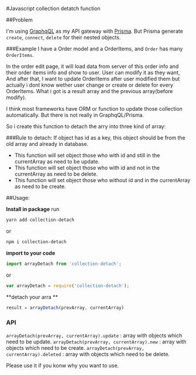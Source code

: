 #Javascript collection detatch function

##Problem

I'm using [GraphqQL](http://graphql.org/ "GraphQL") as my API gateway with [Prisma](https://www.prisma.io/ "Prisma"). But Prisma generate `create`, `connect`, `delete` for their nested objects.

###Example
I have a Order model and a OrderItems, and `Order` has many `OrderItems`.

In the order edit page, it will load data from server of this order info and their order items info and show to user. User can modify it as they want, And after that, I want to update OrderItems after user modified them but actually i dont know wether user change or create or delete for every OrderItems. What i got is a result array and the previous array(before modify).

I think most frameworks have ORM or function to update those collection automatically. But there is not really in GraphqQL/Prisma.

So i create this function to detach the arry into three kind of array:

###Rule to detach:
If object has id as a key, this object should be from the old array and already in database.

- This function will set object those who with id and still in the currentArray as need to be update.
- This function will set object those who with id and not in the currentArray as need to be delete.
- This function will set object those who without id and in the currentArray as need to be create.


##Usage:

**Install in package**
run
```sh
yarn add collection-detach
```
or
```sh
npm i collection-detach
```

**import to your code**
```javascript
import arrayDetach from 'collection-detach';
```
or

```javascript
var arrayDetach = require('collection-detach');
```
**detach your arra **

```javascript
result = arrayDetach(prevArray, currentArray)
```

### API
`arrayDetach(prevArray, currentArray).update` : array with objects which need to be update.
`arrayDetach(prevArray, currentArray).new` : array with objects which need to be create.
`arrayDetach(prevArray, currentArray).deleted` : array with objects which need to be delete.



Please use it if you konw why you want to use.